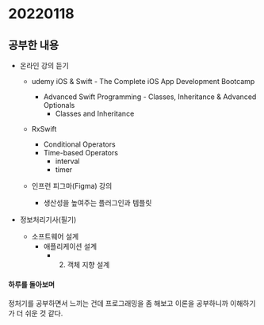 # 20220118

## 공부한 내용
+ 온라인 강의 듣기
  - udemy iOS & Swift - The Complete iOS App Development Bootcamp
    * Advanced Swift Programming - Classes, Inheritance & Advanced Optionals
      + Classes and Inheritance

  - RxSwift
    * Conditional Operators
    * Time-based Operators
      + interval
      + timer

  - 인프런 피그마(Figma) 강의
    * 생산성을 높여주는 플러그인과 템플릿
      
+ 정보처리기사(필기)
  - 소프트웨어 설계
    * 애플리케이션 설계
      + 2. 객체 지향 설계

#### 하루를 돌아보며
정처기를 공부하면서 느끼는 건데 프로그래밍을 좀 해보고 이론을 공부하니까 이해하기가 더 쉬운 것 같다.
